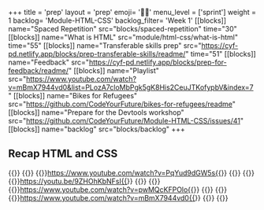 +++
title = 'prep'
layout = 'prep'
emoji= '🧑🏿‍'
menu_level = ['sprint']
weight = 1
backlog= 'Module-HTML-CSS'
backlog_filter= 'Week 1'
[[blocks]]
name="Spaced Repetition"
src="blocks/spaced-repetition"
time="30"
[[blocks]]
name="What is HTML"
src="module/html-css/what-is-html"
time="55"
[[blocks]]
name="Transferable skills prep"
src="https://cyf-pd.netlify.app/blocks/prep-transferable-skills/readme/"
time="51"
[[blocks]]
name="Feedback"
src="https://cyf-pd.netlify.app/blocks/prep-for-feedback/readme/"
[[blocks]]
name="Playlist"
src="https://www.youtube.com/watch?v=mBmX7944vd0&list=PLozA7cloMbPgk5gK8His2CeuJTKofypbV&index=7"
[[blocks]]
name="Bikes for Refugees"
src="https://github.com/CodeYourFuture/bikes-for-refugees/readme"
[[blocks]]
name="Prepare for the Devtools workshop"
src="https://github.com/CodeYourFuture/Module-HTML-CSS/issues/41"
[[blocks]]
name="backlog"
src="blocks/backlog"
+++

## Recap HTML and CSS

{{<tabs name="HTML and CSS basics">}}
{{<tab name="1. Intro to HTML">}}
{{<youtube>}}https://www.youtube.com/watch?v=PqYud9dGW5s{{</youtube>}}
{{</tab>}}
{{<tab name="2. What is Semantic HTML">}}
{{<youtube>}}https://youtu.be/9ZHOhKbNFsI{{</youtube>}}
{{</tab>}}
{{<tab name="3. Intro to CSS">}}
{{<youtube>}}https://www.youtube.com/watch?v=pwMQcKFPOlo{{</youtube>}}
{{</tab>}}
{{<tab name="4. CSS Selectors">}}
{{<youtube>}}https://www.youtube.com/watch?v=mBmX7944vd0{{</youtube>}}
{{</tab>}}
{{</tabs>}}
